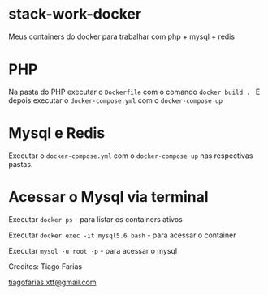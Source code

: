 # stack-work-docker

Meus containers do docker para trabalhar com php + mysql + redis

# PHP
Na pasta do PHP executar o `Dockerfile` com o comando `docker build . `
E depois executar o `docker-compose.yml` com o `docker-compose up`



# Mysql e Redis
Executar o `docker-compose.yml` com o `docker-compose up` nas respectivas pastas.


# Acessar  o Mysql via terminal

Executar `docker ps` -  para listar os containers ativos
 
Executar `docker exec -it mysql5.6 bash` - para acessar o container
 
Executar `mysql -u root -p` - para acessar o mysql


Creditos: Tiago Farias

tiagofarias.xtf@gmail.com
